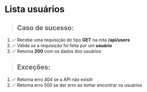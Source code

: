 # Lista usuários

> ## Caso de sucesso:
01.  ✅ Recebe uma requisição do tipo **GET** na rota **/api/users**
02.  ✅ Valida se a requisição foi feita por um **usuário**
03.  ✅ Retorna **200** com os dados dos usuários

> ## Exceções:
01.  ✅ Retorna erro 404 se a API não existir
02.  ✅ Retorna erro 500 se der erro ao tentar encontrar os usuários